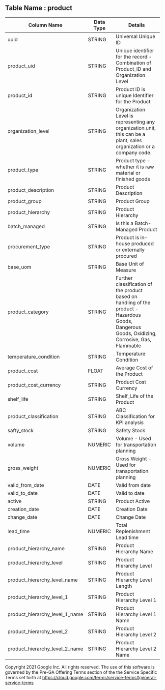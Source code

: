 

## Table Name : product



| Column Name | Data Type | Details |
|---|---|---|
| uuid | STRING | Universal Unique ID |
| product_uid | STRING | Unique identifier for the record - Combination of Product_ID and Organization Level |
| product_id | STRING | Product ID is unique Identifier for the Product |
| organization_level | STRING | Organization Level is representing any organization unit, this can be a plant, sales organization or a company code.  |
| product_type | STRING | Product type - whether it is raw material or finished goods |
| product_description | STRING | Product Description |
| product_group | STRING | Product Group |
| product_hierarchy | STRING | Product Hierarchy |
| batch_managed | STRING | Is this a Batch-Managed Product  |
| procurement_type | STRING | Product is in-house produced or externally procured |
| base_uom | STRING | Base Unit of Measure |
| product_category | STRING | Further classification of the product based on handling of the product - Hazardous Goods, Dangerous Goods, Oxidizing, Corrosive, Gas, Flammable |
| temperature_condition | STRING | Temperature Condition  |
| product_cost | FLOAT | Average Cost of the Product |
| product_cost_currency | STRING | Product Cost Currency |
| shelf_life | STRING | Shelf_Life of the Product |
| product_classification | STRING | ABC Classification for KPI analysis |
| safty_stock | STRING | Safety Stock |
| volume | NUMERIC | Volume - Used for transportation planning |
| gross_weight | NUMERIC | Gross Weight - Used for transportation planning |
| valid_from_date | DATE | Valid from date |
| valid_to_date | DATE | Valid to date |
| active | STRING | Product Active |
| creation_date | DATE | Creation Date |
| change_date | DATE | Change Date |
| lead_time | NUMERIC | Total Replenishment Lead time |
| product_hierarchy_name | STRING | Product Hierarchy Name |
| product_hierarchy_level | STRING | Product Hierarchy Level |
| product_hierarchy_level_name | STRING | Product Hierarchy Level Length |
| product_hierarchy_level_1 | STRING | Product Hierarchy Level 1 |
| product_hierarchy_level_1_name | STRING | Product Hierarchy Level 1 Name |
| product_hierarchy_level_2 | STRING | Product Hierarchy Level 2 |
| product_hierarchy_level_2_name | STRING | Product Hierarchy Level 2 Name |

Copyright 2021 Google Inc. All rights reserved.
The use of this software is governed by the Pre-GA Offering Terms section of the the Service Specific Terms set forth at https://cloud.google.com/terms/service-terms#general-service-terms